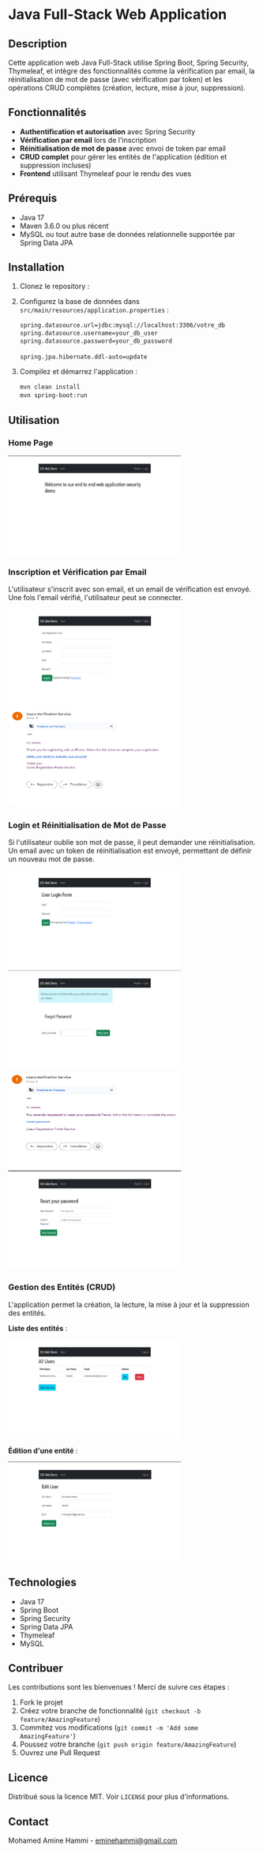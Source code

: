 # Java Full-Stack Web Application

## Description

Cette application web Java Full-Stack utilise Spring Boot, Spring Security, Thymeleaf, et intègre des fonctionnalités comme la vérification par email, la réinitialisation de mot de passe (avec vérification par token) et les opérations CRUD complètes (création, lecture, mise à jour, suppression).

## Fonctionnalités

- **Authentification et autorisation** avec Spring Security
- **Vérification par email** lors de l'inscription
- **Réinitialisation de mot de passe** avec envoi de token par email
- **CRUD complet** pour gérer les entités de l'application (édition et suppression incluses)
- **Frontend** utilisant Thymeleaf pour le rendu des vues

## Prérequis

- Java 17
- Maven 3.6.0 ou plus récent
- MySQL ou tout autre base de données relationnelle supportée par Spring Data JPA

## Installation

1. Clonez le repository :


2. Configurez la base de données dans `src/main/resources/application.properties` :

    ```properties
    spring.datasource.url=jdbc:mysql://localhost:3306/votre_db
    spring.datasource.username=your_db_user
    spring.datasource.password=your_db_password

    spring.jpa.hibernate.ddl-auto=update
    ```

3. Compilez et démarrez l'application :

    ```bash
    mvn clean install
    mvn spring-boot:run
    ```

## Utilisation

### Home Page
<img src="https://github.com/MohamedAmineHammi/spring-mvc-web-app-with-thymeleaf/blob/master/templates/Home.png" width="350" height="200"> 

### Inscription et Vérification par Email

L'utilisateur s'inscrit avec son email, et un email de vérification est envoyé. Une fois l'email vérifié, l'utilisateur peut se connecter.

<img src="https://github.com/MohamedAmineHammi/spring-mvc-web-app-with-thymeleaf/blob/master/templates/Registration%20Page.png" width="350" height="200"> <img src="https://github.com/MohamedAmineHammi/spring-mvc-web-app-with-thymeleaf/blob/master/templates/Email%20Verification%20Registrtion.png" width="350" height="200">

### Login et Réinitialisation de Mot de Passe

Si l'utilisateur oublie son mot de passe, il peut demander une réinitialisation. 
Un email avec un token de réinitialisation est envoyé, permettant de définir un nouveau mot de passe.

<img src="https://github.com/MohamedAmineHammi/spring-mvc-web-app-with-thymeleaf/blob/master/templates/Login%20Page.png" width="350" height="200"> 

<img src="https://github.com/MohamedAmineHammi/spring-mvc-web-app-with-thymeleaf/blob/master/templates/Forgot%20Password.png" width="350" height="200">
<img src="https://github.com/MohamedAmineHammi/spring-mvc-web-app-with-thymeleaf/blob/master/templates/Email%20Verification%20Reset%20password.png" width="350" height="200">
<img src="https://github.com/MohamedAmineHammi/spring-mvc-web-app-with-thymeleaf/blob/master/templates/Reset%20Paswword.png" width="350" height="200">

### Gestion des Entités (CRUD)

L'application permet la création, la lecture, la mise à jour et la suppression des entités.

 **Liste des entités** :
  
  <img src="https://github.com/MohamedAmineHammi/spring-mvc-web-app-with-thymeleaf/blob/master/templates/Users.png" width="350" height="200">

 **Édition d'une entité** :
  
   <img src="https://github.com/MohamedAmineHammi/spring-mvc-web-app-with-thymeleaf/blob/master/templates/Update%20Page.png" width="350" height="200">

## Technologies

- Java 17
- Spring Boot
- Spring Security
- Spring Data JPA
- Thymeleaf
- MySQL

## Contribuer

Les contributions sont les bienvenues ! Merci de suivre ces étapes :

1. Fork le projet
2. Créez votre branche de fonctionnalité (`git checkout -b feature/AmazingFeature`)
3. Commitez vos modifications (`git commit -m 'Add some AmazingFeature'`)
4. Poussez votre branche (`git push origin feature/AmazingFeature`)
5. Ouvrez une Pull Request

## Licence

Distribué sous la licence MIT. Voir `LICENSE` pour plus d'informations.

## Contact

Mohamed Amine Hammi - eminehammi@gmail.com

